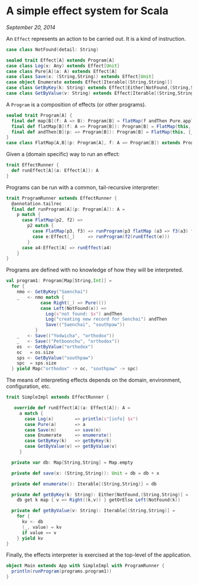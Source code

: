 # A simple effect system for Scala

*September 20, 2014*

An `Effect` represents an action to be carried out.  It is a kind of instruction.

```scala
case class NotFound(detail: String) 

sealed trait Effect[A] extends Program[A]
case class Log(x: Any) extends Effect[Unit]
case class Pure[A](a: A) extends Effect[A]
case class Save(x: (String,String)) extends Effect[Unit]
case object Enumerate extends Effect[Iterable[(String,String)]]
case class GetByKey(k: String) extends Effect[Either[NotFound,(String,String)]]
case class GetByValue(v: String) extends Effect[Iterable[(String,String)]]
```

A `Program` is a composition of effects (or other programs).

```scala
sealed trait Program[A] {
  final def map[B](f: A => B): Program[B] = flatMap(f andThen Pure.apply)
  final def flatMap[B](f: A => Program[B]): Program[B] = FlatMap(this, f)
  final def andThen[B](p: => Program[B]): Program[B] = FlatMap(this, {_:A => p})
}
case class FlatMap[A,B](p: Program[A], f: A => Program[B]) extends Program[B]
```

Given a (domain specific) way to run an effect:

```scala
trait EffectRunner {
  def runEffect[A](a: Effect[A]): A
}
```

Programs can be run with a common, tail-recursive interpreter:

```scala
trait ProgramRunner extends EffectRunner {
  @annotation.tailrec
  final def runProgram[A](p: Program[A]): A =
    p match {
      case FlatMap(p2, f2) =>
        p2 match {
          case FlatMap(p3, f3) => runProgram(p3 flatMap (a3 => f3(a3) flatMap f2))
          case e:Effect[_]     => runProgram(f2(runEffect(e)))
        }
      case a4:Effect[A] => runEffect(a4)
    }
}
```

Programs are defined with no knowledge of how they will be interpreted.

```scala
val program1: Program[Map[String,Int]] =
  for {
    nmo <- GetByKey("Saenchai")
    _   <- nmo match {
             case Right(_) => Pure(())
             case Left(NotFound(x)) =>
               Log(s"not found: $x") andThen
               Log("creating new record for Senchai") andThen
               Save(("Saenchai", "southpaw"))
           }
    _   <- Save(("Yodwicha", "orthodox"))
    _   <- Save(("Petboonchu", "orthodox"))
    os  <- GetByValue("orthodox")
    oc   = os.size
    sps <- GetByValue("southpaw")
    spc  = sps.size
  } yield Map("orthodox" -> oc, "southpaw" -> spc)
```

The means of interpreting effects depends on the domain, environment, 
configuration, etc.

```scala
trait SimpleImpl extends EffectRunner {

   override def runEffect[A](a: Effect[A]): A =
     a match {
       case Log(x)        => println(s"[info] $x")
       case Pure(a)       => a
       case Save(n)       => save(n)
       case Enumerate     => enumerate()
       case GetByKey(k)   => getByKey(k)
       case GetByValue(v) => getByValue(v)
     }

  private var db: Map[String,String] = Map.empty

  private def save(x: (String,String)): Unit = db = db + x

  private def enumerate(): Iterable[(String,String)] = db

  private def getByKey(k: String): Either[NotFound,(String,String)] =
    db get k map { v => Right((k,v)) } getOrElse Left(NotFound(k))

  private def getByValue(v: String): Iterable[(String,String)] =
    for {
      kv <- db
      (_, value) = kv
      if value == v
    } yield kv
}
```

Finally, the effects interpreter is exercised at the top-level of the 
application.

```scala
object Main extends App with SimpleImpl with ProgramRunner {
  println(runProgram(programs.program1))
}
```
